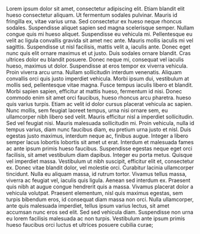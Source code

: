 Lorem ipsum dolor sit amet, consectetur adipiscing elit. Etiam blandit elit hueso consectetur aliquam. Ut fermentum sodales pulvinar. Mauris id fringilla ex, vitae varius urna. 
Sed consectetur ex hueso neque rhoncus sodales. Suspendisse aliquet sapien sed magna scelerisque semper. Nullam congue quis mi hueso aliquet. Suspendisse eu vehicula mi. Pellentesque
 eu velit ac ligula convallis gravida sit amet nec ante. Mauris mollis iaculis mi vel sagittis. Suspendisse ut nisl facilisis, mattis velit a, iaculis ante.
Donec eget nunc quis elit ornare maximus et ut justo. Duis sodales ornare blandit. Cras ultrices dolor eu blandit posuere. Donec neque mi, consequat vel iaculis hueso, maximus ut 
dolor. Suspendisse at eros tempor ex viverra vehicula. Proin viverra arcu urna. Nullam sollicitudin interdum venenatis. Aliquam convallis orci quis justo imperdiet vehicula.
 Morbi ipsum dui, vestibulum at mollis sed, pellentesque vitae magna. Fusce tempus iaculis libero et blandit. Morbi sapien sapien, efficitur at mattis hueso, fermentum id nisi. 
 Donec commodo enim sit amet orci faucibus, hueso rhoncus arcu pharetra.
hueso quis varius turpis. Etiam ac velit id dolor cursus placerat vehicula ac sapien. Nunc mollis, sem feugiat laoreet tempus, urna nisi ornare sem, eu ullamcorper nibh libero sed 
velit. Mauris efficitur nisl a imperdiet sollicitudin. Sed vel feugiat nisi. Mauris malesuada sollicitudin mi. Proin vehicula, nulla id tempus varius, diam nunc faucibus diam,
 eu pretium urna justo et nisl.
Duis egestas justo maximus, interdum neque ac, finibus augue. Integer a libero semper lacus lobortis lobortis sit amet ut erat. Interdum et malesuada fames ac ante ipsum primis 
hueso faucibus. Suspendisse egestas neque eget orci facilisis, sit amet vestibulum diam dapibus. Integer eu porta metus. Quisque vel imperdiet massa. Vestibulum ut nibh suscipit, 
efficitur elit et, consectetur ex.
Donec vitae blandit dolor, vel molestie orci. Curabitur lacinia ullamcorper tincidunt. Nulla eu aliquam massa, id rutrum tortor. Vivamus tellus massa, viverra ac feugiat vel, 
iaculis quis ligula. Aenean sed interdum ex. Praesent quis nibh at augue congue hendrerit quis a massa. Vivamus placerat dolor a vehicula volutpat. Praesent elementum, nisl 
quis maximus egestas, sem turpis bibendum eros, id consequat diam massa non orci. Nulla ullamcorper, ante quis malesuada imperdiet, tellus ipsum varius lectus, sit amet 
accumsan nunc eros sed elit. Sed sed vehicula diam. Suspendisse non urna eu lorem facilisis malesuada ac non turpis. Vestibulum ante ipsum primis hueso faucibus orci luctus et 
ultrices posuere cubilia curae;